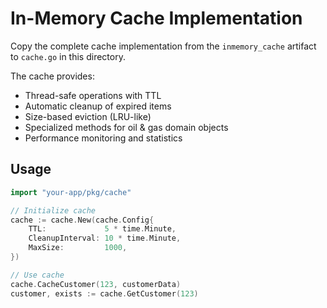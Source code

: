 # In-Memory Cache Implementation

Copy the complete cache implementation from the `inmemory_cache` artifact to `cache.go` in this directory.

The cache provides:
- Thread-safe operations with TTL
- Automatic cleanup of expired items
- Size-based eviction (LRU-like)
- Specialized methods for oil & gas domain objects
- Performance monitoring and statistics

## Usage

```go
import "your-app/pkg/cache"

// Initialize cache
cache := cache.New(cache.Config{
    TTL:             5 * time.Minute,
    CleanupInterval: 10 * time.Minute,
    MaxSize:         1000,
})

// Use cache
cache.CacheCustomer(123, customerData)
customer, exists := cache.GetCustomer(123)
```
